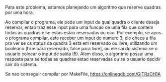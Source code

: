 Para este problema, estamos planejando um algoritmo que reserve quadras por uma hora. 

  Ao compilar o programa, ele pede um input de qual quadra o cliente deseja 
  reservar, entao traz esse input para uma funcao de uma fila que contem todas
  as quadras e se estas estao reservadas ou nao. Por exemplo, se apos o programa
  compilar, este receber um input do numero 3, ele checa a fila pra ver se os 
  status da quadra 3 esta em reservado ou livre, utilizando um booleano (true 
  para reservado, false para livre), ou ele sai do sistema se o usuario colocar 
  o input de saida (5). Alem disso, o algoritmo possui uma resposta para se todas 
  as quadras estao reservadas ou se o usuario decidir sair do sistema. 

Se nao conseguir compilar por MakeFile, https://onlinegdb.com/GjTRzCH1A